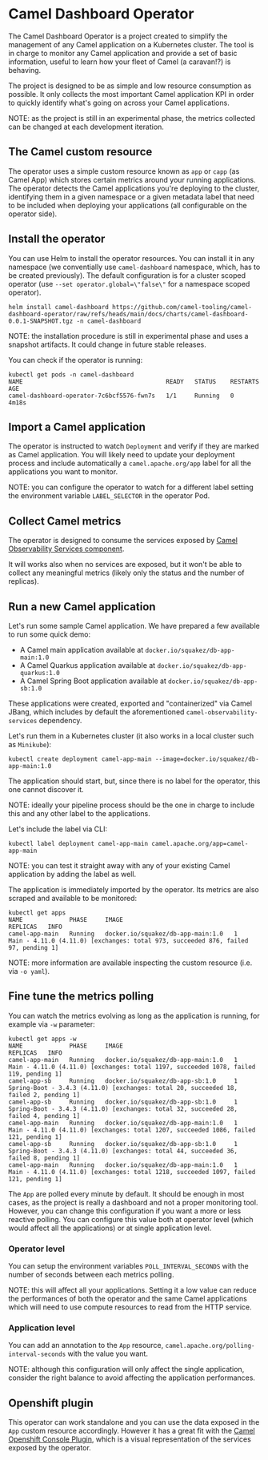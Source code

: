 # Camel Dashboard Operator

The Camel Dashboard Operator is a project created to simplify the management of any Camel application on a Kubernetes cluster. The tool is in charge to monitor any Camel application and provide a set of basic information, useful to learn how your fleet of Camel (a caravan!?) is behaving.

The project is designed to be as simple and low resource consumption as possible. It only collects the most important Camel application KPI in order to quickly identify what's going on across your Camel applications.

NOTE: as the project is still in an experimental phase, the metrics collected can be changed at each development iteration.

## The Camel custom resource

The operator uses a simple custom resource known as `app` or `capp` (as Camel App) which stores certain metrics around your running applications. The operator detects the Camel applications you're deploying to the cluster, identifying them in a given namespace or a given metadata label that need to be included when deploying your applications (all configurable on the operator side).

## Install the operator

You can use Helm to install the operator resources. You can install it in any namespace (we conventially use `camel-dashboard` namespace, which, has to be created previously). The default configuration is for a cluster scoped operator (use `--set operator.global=\"false\"` for a namespace scoped operator).

```
helm install camel-dashboard https://github.com/camel-tooling/camel-dashboard-operator/raw/refs/heads/main/docs/charts/camel-dashboard-0.0.1-SNAPSHOT.tgz -n camel-dashboard
```

NOTE: the installation procedure is still in experimental phase and uses a snapshot artifacts. It could change in future stable releases.

You can check if the operator is running:

```
kubectl get pods -n camel-dashboard
NAME                                        READY   STATUS    RESTARTS   AGE
camel-dashboard-operator-7c6bcf5576-fwn7s   1/1     Running   0          4m18s
```

## Import a Camel application

The operator is instructed to watch `Deployment` and verify if they are marked as Camel application. You will likely need to update your deployment process and include automatically a `camel.apache.org/app` label for all the applications you want to monitor.

NOTE: you can configure the operator to watch for a different label setting the environment variable `LABEL_SELECTOR` in the operator Pod.

## Collect Camel metrics

The operator is designed to consume the services exposed by [Camel Observability Services component](https://camel.apache.org/components/next/others/observability-services.html).

It will works also when no services are exposed, but it won't be able to collect any meaningful metrics (likely only the status and the number of replicas).

## Run a new Camel application

Let's run some sample Camel application. We have prepared a few available to run some quick demo:

* A Camel main application available at `docker.io/squakez/db-app-main:1.0`
* A Camel Quarkus application available at `docker.io/squakez/db-app-quarkus:1.0`
* A Camel Spring Boot application available at `docker.io/squakez/db-app-sb:1.0`

These applications were created, exported and "containerized" via Camel JBang, which includes by default the aforementioned `camel-observability-services` dependency.

Let's run them in a Kubernetes cluster (it also works in a local cluster such as `Minikube`):

```
kubectl create deployment camel-app-main --image=docker.io/squakez/db-app-main:1.0
```

The application should start, but, since there is no label for the operator, this one cannot discover it.

NOTE: ideally your pipeline process should be the one in charge to include this and any other label to the applications.

Let's include the label via CLI:

```
kubectl label deployment camel-app-main camel.apache.org/app=camel-app-main
```

NOTE: you can test it straight away with any of your existing Camel application by adding the label as well.

The application is immediately imported by the operator. Its metrics are also scraped and available to be monitored:

```
kubectl get apps
NAME             PHASE     IMAGE                               REPLICAS   INFO
camel-app-main   Running   docker.io/squakez/db-app-main:1.0   1          Main - 4.11.0 (4.11.0) [exchanges: total 973, succeeded 876, failed 97, pending 1]
```

NOTE: more information are available inspecting the custom resource (i.e. via `-o yaml`).

## Fine tune the metrics polling

You can watch the metrics evolving as long as the application is running, for example via `-w` parameter:

```
kubectl get apps -w
NAME             PHASE     IMAGE                               REPLICAS   INFO
camel-app-main   Running   docker.io/squakez/db-app-main:1.0   1          Main - 4.11.0 (4.11.0) [exchanges: total 1197, succeeded 1078, failed 119, pending 1]
camel-app-sb     Running   docker.io/squakez/db-app-sb:1.0     1          Spring-Boot - 3.4.3 (4.11.0) [exchanges: total 20, succeeded 18, failed 2, pending 1]
camel-app-sb     Running   docker.io/squakez/db-app-sb:1.0     1          Spring-Boot - 3.4.3 (4.11.0) [exchanges: total 32, succeeded 28, failed 4, pending 1]
camel-app-main   Running   docker.io/squakez/db-app-main:1.0   1          Main - 4.11.0 (4.11.0) [exchanges: total 1207, succeeded 1086, failed 121, pending 1]
camel-app-sb     Running   docker.io/squakez/db-app-sb:1.0     1          Spring-Boot - 3.4.3 (4.11.0) [exchanges: total 44, succeeded 36, failed 8, pending 1]
camel-app-main   Running   docker.io/squakez/db-app-main:1.0   1          Main - 4.11.0 (4.11.0) [exchanges: total 1218, succeeded 1097, failed 121, pending 1]
```

The `App` are polled every minute by default. It should be enough in most cases, as the project is really a dashboard and not a proper monitoring tool. However, you can change this configuration if you want a more or less reactive polling. You can configure this value both at operator level (which would affect all the applications) or at single application level.

### Operator level

You can setup the environment variables `POLL_INTERVAL_SECONDS` with the number of seconds between each metrics polling.

NOTE: this will affect all your applications. Setting it a low value can reduce the performances of both the operator and the same Camel applications which will need to use compute resources to read from the HTTP service.

### Application level

You can add an annotation to the `App` resource, `camel.apache.org/polling-interval-seconds` with the value you want.

NOTE: although this configuration will only affect the single application, consider the right balance to avoid affecting the application performances.

## Openshift plugin

This operator can work standalone and you can use the data exposed in the `App` custom resource accordingly. However it has a great fit with the [Camel Openshift Console Plugin](https://github.com/camel-tooling/camel-openshift-console-plugin?tab=readme-ov-file#deployment-to-openshift), which is a visual representation of the services exposed by the operator.
